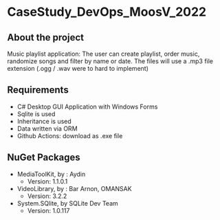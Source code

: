 # CaseStudy_DevOps_MoosV_2022
<!-- About the project -->
About the project
-----------------
Music playlist application:
The user can create playlist, order music, randomize songs and filter by name or date.
The files will use a .mp3 file extension (.ogg / .wav were to hard to implement)

<!-- Requirements -->
Requirements
-----------------
- C# Desktop GUI Application with Windows Forms
- Sqlite is used
- Inheritance is used
- Data written via ORM
- Github Actions: download as .exe file

<!-- NuGet Packages Used -->
NuGet Packages
-----------------
- MediaToolKit, by : Aydin
  - Version: 1.1.0.1
- VideoLibrary, by : Bar Arnon, OMANSAK
  - Version: 3.2.2
- System.SQlite, by SQLite Dev Team
  - Version: 1.0.117